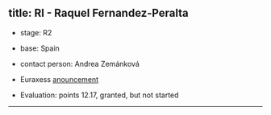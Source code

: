 title: RI - Raquel Fernandez-Peralta 
---

* stage: R2

* base: Spain

* contact person: Andrea Zemánková

* Euraxess [anouncement](RI_fernandez/R2_MV.png)

* Evaluation: points 12.17, granted, but not started

---




